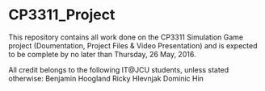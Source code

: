 # CP3311_Project

This repository contains all work done on the CP3311 Simulation Game project (Doumentation, Project Files & Video Presentation) 
and is expected to be complete by no later than Thursday, 26 May, 2016.

All credit belongs to the following IT@JCU students, unless stated otherwise:
Benjamin Hoogland
Ricky Hlevnjak
Dominic Hin
